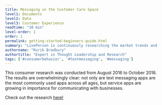 ```yaml
---
title: Messaging in the Customer Care Space
level1: Documents
level2: Data
level3: Customer Experience
readtime: "10 min"
level-order: 1
order: 1
permalink: getting-started-beginners-guide.html
summary: "LivePerson is continuously researching the market trends and technology changes that impact the way consumers communicate with brands."
authorname: "Rurik Bradbury"
authortitle: "Expert in Thought Leadership and Research"
tags: ['#consumerbehavior', '#textmessaging', '#messaging']
---
```


This consumer research was conducted from August 2016 to October 2016. The results are overwhelmingly clear: not only are text messaging apps are the most commonly used apps across all ages, but service apps are growing in importance for communicating with businesses.

Check out the research [here!](https://docsend.com/view/7c46j2m)
